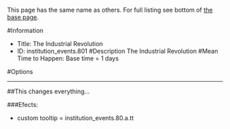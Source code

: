 This page has the same name as others. For full listing see bottom of [the base page](the_industrial.md).

#Information
 - Title: The Industrial Revolution
 - ID: institution_events.801
#Description
The Industrial Revolution
#Mean Time to Happen:
Base time = 1 days

#Options

___
##This changes everything...

###Efects:<ul><li>custom tooltip = institution_events.80.a.tt</li></ul>
